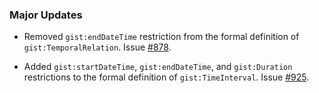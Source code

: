 ### Major Updates

- Removed `gist:endDateTime` restriction from the formal definition of `gist:TemporalRelation`. Issue [#878](https://github.com/semanticarts/gist/issues/878).

- Added `gist:startDateTime`, `gist:endDateTime`, and `gist:Duration` restrictions to the formal definition of `gist:TimeInterval`. Issue [#925](https://github.com/semanticarts/gist/issues/925).
